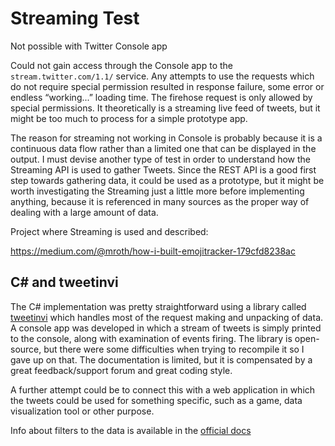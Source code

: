 # Streaming Test

Not possible with Twitter Console app

Could not gain access through the Console app to the `stream.twitter.com/1.1/` service. Any attempts to use the requests which do not require special permission resulted in response failure, some error or endless “working...” loading time.
The firehose request is only allowed by special permissions. It theoretically is a streaming live feed of tweets, but it might be too much to process for a simple prototype app.

The reason for streaming not working in Console is probably because it is a continuous data flow rather than a limited one that can be displayed in the output. I must devise another type of test in order to understand how the Streaming API is used to gather Tweets. Since the REST API is a good first step towards gathering data, it could be used as a prototype, but it might be worth investigating the Streaming just a little more before implementing anything, because it is referenced in many sources as the proper way of dealing with a large amount of data.

Project where Streaming is used and described: 

https://medium.com/@mroth/how-i-built-emojitracker-179cfd8238ac 

## C# and tweetinvi

The C# implementation was pretty straightforward using a library called [tweetinvi](http://tweetinvi.codeplex.com ) which handles most of the request making and unpacking of data. A console app was developed in which a stream of tweets is simply printed to the console, along with examination of events firing. The library is open-source, but there were some difficulties when trying to recompile it so I gave up on that. The documentation is limited, but it is compensated by a great feedback/support forum and great coding style.

A further attempt could be to connect this with a web application in which the tweets could be used for something specific, such as a game, data visualization tool or other purpose.

Info about filters to the data is available in the [official docs](https://dev.twitter.com/streaming/overview/request-parameters#track )


